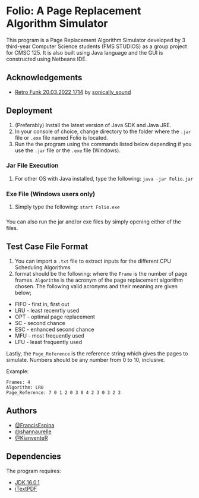 # Folio: A Page Replacement Algorithm Simulator

This program is a Page Replacement Algorithm Simulator developed by 3 third-year Computer Science students (FMS STUDIOS) as a group project for CMSC 125. It is also built using Java language and the GUI is constructed using Netbeans IDE.
## Acknowledgements

 - [Retro Funk 20.03.2022 1714](https://freesound.org/people/sonically_sound/sounds/624874/) by [sonically_sound](https://freesound.org/people/sonically_sound/)


## Deployment

1. (Preferably) Install the latest version of Java SDK and Java JRE. 
2. In your console of choice, change directory to the folder where the `.jar` file or `.exe` file named Folio is located. 
3. Run the the program using the commands listed below depending if you use the `.jar` file or the `.exe` file (Windows).

### Jar File Execution
1. For other OS with Java installed, type the following: `java -jar Folio.jar`

### Exe File (Windows users only)
1. Simply type the following: `start Folio.exe`

###
You can also run the jar and/or exe files by simply opening either of the files.


## Test Case File Format

1. You can import a `.txt` file to extract inputs for the different CPU Scheduling Algorithms
2. format should be the following: where the `Frame` is the number of page frames. `Algorithm` is the acronym of the page replacement algorithm chosen. The following valid acronyms and their meaning are given below;
- FIFO - first in, first out
- LRU - least recenrtly used
- OPT - optimal page replacement
- SC - second chance
- ESC - enhanced second chance
- MFU - most frequently used
- LFU - least frequently used

Lastly, the `Page_Reference` is the reference string which gives the pages to simulate. Numbers should be any number from 0 to 10, inclusive.

Example:
```
Frames: 4
Algorithm: LRU
Page_Reference: 7 0 1 2 0 3 0 4 2 3 0 3 2 3
```

## Authors

- [@FrancisEspina](https://github.com/FrancisEspina)
- [@shannaurelle](https://github.com/shannaurelle)
- [@KianventeR](https://github.com/KianventeR)


## Dependencies

The program requires:

- [JDK 16.0.1](https://www.oracle.com/java/technologies/javase/jdk18-archive-downloads.html)
- [iTextPDF](https://github.com/itext/itextpdf/releases?after=5.5.13.2)
